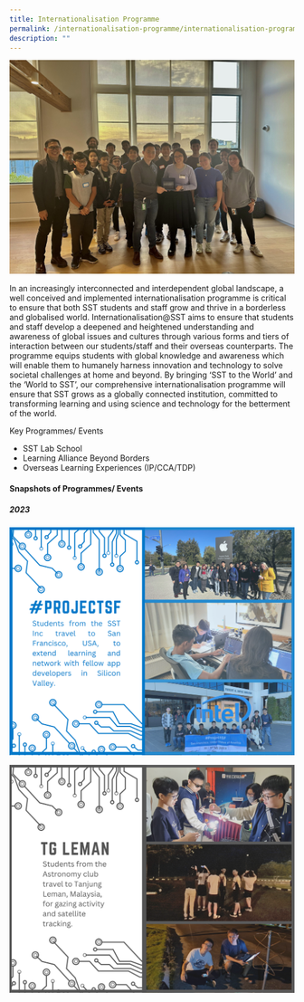 ```yaml
---
title: Internationalisation Programme
permalink: /internationalisation-programme/internationalisation-programme/
description: ""
---
```

![](/images/SD/OLE%20Cover.jpeg)

In an increasingly interconnected and interdependent global landscape, a well conceived and implemented internationalisation programme is critical to ensure that both SST students and staff grow and thrive in a borderless and globalised world. Internationalisation@SST aims to ensure that students and staff develop a deepened and heightened understanding and awareness of global issues and cultures through various forms and tiers of interaction between our students/staff and their overseas counterparts. The programme equips students with global knowledge and awareness which will enable them to humanely harness innovation and technology to solve societal challenges at home and beyond. By bringing ‘SST to the World’ and the ‘World to SST’, our comprehensive internationalisation programme will ensure that SST grows as a globally connected institution, committed to transforming learning and using science and technology for the betterment of the world.  

Key Programmes/ Events
* SST Lab School
* Learning Alliance Beyond Borders 
* Overseas Learning Experiences (IP/CCA/TDP)

#### Snapshots of Programmes/ Events

##### 2023
![](/images/Internationalisation/internationalisation%20-%20sf2.png)


![](/images/Internationalisation/internationalisation%20-%20tg%20leman.png)